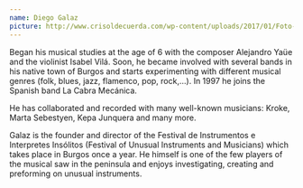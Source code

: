 ```yaml
---
name: Diego Galaz
picture: http://www.crisoldecuerda.com/wp-content/uploads/2017/01/Foto-Diego-ancho-300.jpg
---
```


Began his musical studies at the age of 6 with the composer Alejandro Yaüe and the violinist Isabel Vilá. Soon, he became involved with several bands in his native town of Burgos and starts experimenting with different musical genres (folk, blues, jazz, flamenco, pop, rock,…). In 1997 he joins the Spanish band La Cabra Mecánica.

He has collaborated and recorded with many well-known musicians: Kroke, Marta Sebestyen, Kepa Junquera and many more.

Galaz is the founder and director of the Festival de Instrumentos e Interpretes Insólitos (Festival of Unusual Instruments and Musicians) which takes place in Burgos once a year. He himself is one of the few players of the musical saw in the peninsula and enjoys investigating, creating and preforming on unusual instruments.
